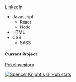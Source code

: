 [LinkedIn](bit.ly/3zCZQoU)


- Javascript 
  - React
  - Node
- HTML
- CSS
  - SASS


#### Current Project
[PokeInventory](https://github.com/maryPopplns/inventory_application)




[![Spencer Knight's GitHub stats](https://github-readme-stats.vercel.app/api?username=maryPopplns&hide=stars,issues,contribs)](https://github.com/anuraghazra/github-readme-stats)
